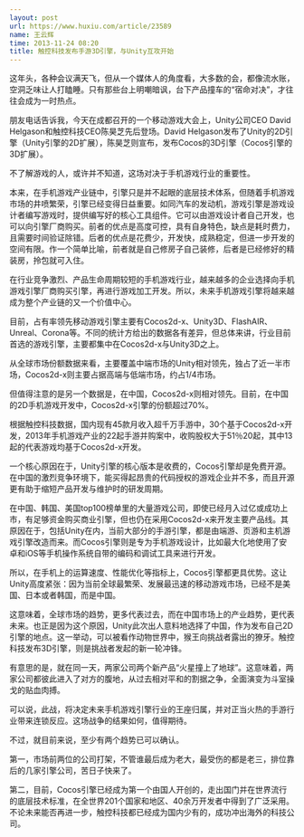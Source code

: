 ```yaml
---
layout: post
url: https://www.huxiu.com/article/23589
name: 王云辉
time: 2013-11-24 08:20
title: 触控科技发布手游3D引擎，与Unity互攻开始
---
```

这年头，各种会议满天飞，但从一个媒体人的角度看，大多数的会，都像流水账，空洞乏味让人打瞌睡。只有那些台上明嘲暗讽，台下产品撞车的“宿命对决”，才往往会成为一时热点。

朋友电话告诉我，今天在成都召开的一个移动游戏大会上，Unity公司CEO David Helgason和触控科技CEO陈昊芝先后登场。David Helgason发布了Unity的2D引擎（Unity引擎的2D扩展），陈昊芝则宣布，发布Cocos的3D引擎（Cocos引擎的3D扩展）。

不了解游戏的人，或许并不知道，这场对决于手机游戏行业的重要性。

本来，在手机游戏产业链中，引擎只是并不起眼的底层技术体系，但随着手机游戏市场的井喷繁荣，引擎已经变得日益重要。如同汽车的发动机，游戏引擎是游戏设计者编写游戏时，提供编写好的核心工具组件。它可以由游戏设计者自己开发，也可以向引擎厂商购买。前者的优点是高度可控，具有自身特色，缺点是耗时费力，且需要时间验证除错。后者的优点是花费少，开发快，成熟稳定，但进一步开发的空间有限。作一个简单比喻，前者就是自己修房子自己装修，后者是已经修好的精装房，拎包就可入住。

在行业竞争激烈、产品生命周期较短的手机游戏行业，越来越多的企业选择向手机游戏引擎厂商购买引擎，再进行游戏加工开发。所以，未来手机游戏引擎将越来越成为整个产业链的又一个价值中心。

目前，占有率领先移动游戏引擎主要有Cocos2d-x、Unity3D、FlashAIR、Unreal、Corona等。不同的统计方给出的数据各有差异，但总体来讲，行业目前首选的游戏引擎，主要都集中在Cocos2d-x与Unity3D之上。

从全球市场份额数据来看，主要覆盖中端市场的Unity相对领先，独占了近一半市场，Cocos2d-x则主要占据高端与低端市场，约占1/4市场。

但值得注意的是另一个数据是，在中国，Cocos2d-x则相对领先。目前，在中国的2D手机游戏开发中，Cocos2d-x引擎的份额超过70%。

根据触控科技数据，国内现有45款月收入超千万手游中，30个基于Cocos2d-x开发，2013年手机游戏产业的22起手游并购案中，收购股权大于51％20起，其中13起的代表游戏均基于Cocos2d-x开发。

一个核心原因在于，Unity引擎的核心版本是收费的，Cocos引擎却是免费开源。在中国的激烈竞争环境下，能买得起昂贵的代码授权的游戏企业并不多，而且开源更有助于缩短产品开发与维护时的研发周期。

在中国、韩国、美国top100榜单里的大量游戏公司，即使已经月入过亿或成功上市，有足够资金购买商业引擎，但也仍在采用Cocos2d-x来开发主要产品线。其原因在于，包括Unity在内，当前大部分的手游引擎，都是由端游、页游和主机游戏引擎改造而来。而Cocos引擎则是专为手机游戏设计，比如最大化地使用了安卓和iOS等手机操作系统自带的编码和调试工具来进行开发。

所以，在手机上的运算速度、性能优化等指标上，Cocos引擎都更具优势。这让Unity高度紧张：因为当前全球最繁荣、发展最迅速的移动游戏市场，已经不是美国、日本或者韩国，而是中国。

这意味着，全球市场的趋势，更多代表过去，而在中国市场上的产业趋势，更代表未来。也正是因为这个原因，Unity此次出人意料地选择了中国，作为发布自己2D引擎的地点。这一举动，可以被看作动物世界中，猴王向挑战者露出的獠牙。触控科技发布3D引擎，则是挑战者发起的新一轮冲锋。

有意思的是，就在同一天，两家公司两个新产品“火星撞上了地球”。这意味着，两家公司都彼此进入了对方的腹地，从过去相对平和的割据之争，全面演变为斗室操戈的贴血肉搏。

可以说，此战，将决定未来手机游戏引擎行业的王座归属，并对正当火热的手游行业带来连锁反应。这场战争的结果如何，值得期待。

不过，就目前来说，至少有两个趋势已可以确认。

第一，市场前两位的公司打架，不管谁最后成为老大，最受伤的都是老三，排位靠后的几家引擎公司，苦日子快来了。

第二，目前，Cocos引擎已经成为第一个由国人开创的，走出国门并在世界流行的底层技术标准，在全世界201个国家和地区、40余万开发者中得到了广泛采用。不论未来能否再进一步，触控科技都已经成为国内少有的，成功冲出海外的科技公司。

